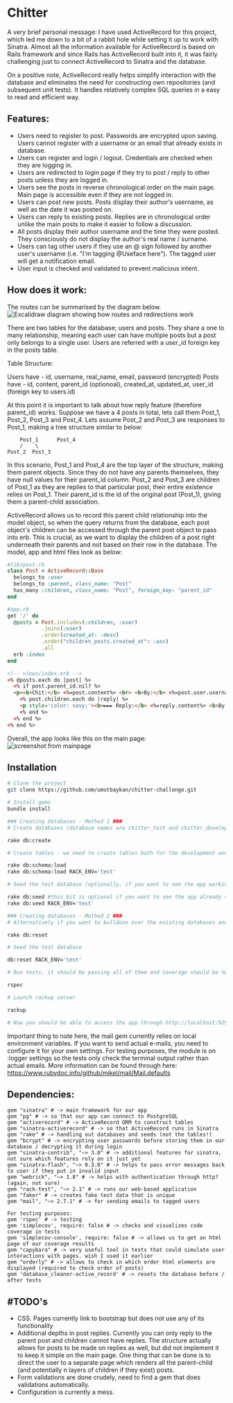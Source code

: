 Chitter 
=================

A very brief personal message:
I have used ActiveRecord for this project, which led me down to a bit of a rabbit hole while setting it up to work with Sinatra. Almost all the information available for ActiveRecord is based on Rails framework and since Rails has ActiveRecord built into it, it was fairly challenging just to connect ActiveRecord to Sinatra and the database. 

On a positive note, ActiveRecord really helps simplify interaction with the database and eliminates the need for constructing own repositories (and subsequent unit tests). It handles relatively complex SQL queries in a easy to read and efficient way.

Features:
-------
- Users need to register to post. Passwords are encrypted upon saving. Users cannot register with a username or an email that already exists in database.
- Users can register and login / logout. Credentials are checked when they are logging in.
- Users are redirected to login page if they try to post / reply to other posts unless they are logged in.
- Users see the posts in reverse chronological order on the main page. Main page is accessible even if they are not logged in.
- Users can post new posts. Posts display their author's username, as well as the date it was posted on.
- Users can reply to existing posts. Replies are in chronological order unlike the main posts to make it easier to follow a discussion.
- All posts display their author username and the time they were posted. They consciously do not display the author's real name / surname.
- Users can tag other users if they use an @ sign followed by another user's username (i.e. "I'm tagging @Useface here"). The tagged user will get a notification email.
- User input is checked and validated to prevent malicious intent.

How does it work:
-------
The routes can be summarised by the diagram below.
![Excalidraw diagram showing how routes and redirections work](https://i.ibb.co/SV3dv6X/main-graphic.png)

There are two tables for the database; users and posts. They share a one to many relationship, meaning each user can have multiple posts but a post only belongs to a single user. Users are referred with a user_id foreign key in the posts table.

Table Structure:

Users have - id, username, real_name, email, password (encrypted) 
Posts have - id, content, parent_id (optionoal), created_at, updated_at, user_id (foreign key to users.id)

At this point it is important to talk about how reply feature (therefore parent_id) works. 
Suppose we have a 4 posts in total, lets call them Post_1, Post_2, Post_3 and Post_4. Lets assume Post_2 and Post_3 are responses to Post_1, making a tree structure similar to below:

```
    Post_1      Post_4
    /    \
Post_2  Post_3    
```
In this scenario, Post_1 and Post_4 are the top layer of the structure, making them parent objects. Since they do not have any parents themselves, they have null values for their parent_id column. Post_2 and Post_3 are children of Post_1 as they are replies to that particular post, their entire existence relies on Post_1. Their parent_id is the id of the original post (Post_1), giving them a parent-child association.

ActiveRecord allows us to record this parent child relationship into the model object, so when the query returns from the database, each post object's children can be accessed through the parent post object to pass into erb. This is crucial, as we want to display the children of a post right underneath their parents and not based on their row in the database. The model, app and html files look as below:

```ruby
#lib/post.rb
class Post < ActiveRecord::Base
  belongs_to :user
  belongs_to :parent, class_name: "Post"
  has_many :children, class_name: "Post", foreign_key: "parent_id"
end
```

```ruby
#app.rb
get '/' do
  @posts = Post.includes(:children, :user)
           .joins(:user)
           .order(created_at: :desc)
           .order("children_posts.created_at": :asc)
           .all
  erb :index
end
```

```html
<!-- views/index.erb -->
<% @posts.each do |post| %>
  <% if post.parent_id.nil? %>
  <p><b>Chit:</b> <%=post.content%> <br> <b>By:</b> <%=post.user.username%> <b>At:</b> <u><%=post.created_at.to_formatted_s(:chitter)%></u> <a href="reply/<%=post.id%>">Reply</a></p>
    <% post.children.each do |reply| %>
    <p style='color: navy;'><b>►►► Reply:</b> <%=reply.content%> <b>By:</b> <%=reply.user.username%> <b>At:</b> <u><%=reply.created_at.to_formatted_s(:chitter)%></u></p>
    <% end %>
  <% end %>
<% end %>
```

Overall, the app looks like this on the main page:
![screenshot from mainpage](https://i.ibb.co/2vjXSW0/main-page.png)

Installation
-----------
```bash
# Clone the project
git clone https://github.com/umutbaykan/chitter-challenge.git

# Install gems
bundle install

### Creating databases - Method 1 ###
# Create databases (database names are chitter_test and chitter_development - terminal will produce an error (Database 'chitter_test' already exists) if you have a database with the same name. 

rake db:create

# Create tables - we need to create tables both for the development and test databases. The first line creates it for the development db whereas the RACK_ENV='test' statement works on the test database.

rake db:schema:load 
rake db:schema:load RACK_ENV='test'

# Seed the test database (optionally, if you want to see the app working from the get go, you can also run the same seeds on the deployment database

rake db:seed #this bit is optional if you want to see the app already seeded on localhost
rake db:seed RACK_ENV='test'

### Creating databases - Method 2 ###
# Alternatively if you want to bulldoze over the existing databases and save on a few lines of code you can do this. Beware, this would drop your chitter_test and chitter_development db's if they exist and replace them with this app's schema. It also seeds the development database from scratch

rake db:reset

# Seed the test database

db:reset RACK_ENV='test'

# Run tests, it should be passing all of them and coverage should be %99

rspec

# Launch rackup server

rackup

# Now you should be able to access the app through http://localhost:9292/
```
Important thing to note here, the mail gem currently relies on local environment variables. If you want to send actual e-mails, you need to configure it for your own settings. For testing purposes, the module is on :logger settings so the tests only check the terminal output rather than actual emails. More information can be found through here:
https://www.rubydoc.info/github/mikel/mail/Mail.defaults

Dependencies:
-------
```
gem "sinatra" # -> main framework for our app
gem "pg" # -> so that our app can connect to PostgreSQL
gem "activerecord" # -> ActiveRecord ORM to construct tables
gem "sinatra-activerecord" # -> so that ActiveRecord runs in Sinatra
gem "rake" # -> handling out databases and seeds (not the tables!)
gem "bcrypt" # -> encrypting user passwords before storing them in our database / decrypting it during login
gem "sinatra-contrib", "~> 3.0" # -> additional features for sinatra, not sure which features rely on it just yet
gem "sinatra-flash", "~> 0.3.0" # -> helps to pass error messages back to user if they put in invalid input
gem "webrick", "~> 1.8" # -> helps with authentication through http? (again, not sure)
gem "rack-test", "~> 2.1" # -> runs our web-based application
gem "faker" # -> creates fake test data that is unique
gem "mail", "~> 2.7.1" # -> for sending emails to tagged users

For testing purposes:
gem 'rspec' # -> testing
gem 'simplecov', require: false # -> checks and visualizes code coverage in tests
gem 'simplecov-console', require: false # -> allows us to get an html page of our coverage results
gem "capybara" # -> very useful tool in tests that could simulate user interactions with pages. wish I used it earlier
gem "orderly" # -> allows to check in which order html elements are displayed (required to check order of posts)
gem 'database_cleaner-active_record' # -> resets the database before / after tests
```

#TODO's
-----------
- CSS. Pages currently link to bootstrap but does not use any of its functionality
- Additional depths in post replies. Currently you can only reply to the parent post and children cannot have replies. The structure actually allows for posts to be made on replies as well, but did not implement it to keep it simple on the main page. One thing that can be done is to direct the user to a separate page which renders all the parent-child (and potentially n layers of children if they exist) posts.
- Form validations are done crudely, need to find a gem that does validations automatically.
- Configuration is currently a mess. 